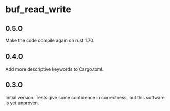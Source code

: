 # buf_read_write

## 0.5.0

Make the code compile again on rust 1.70.

## 0.4.0

Add more descriptive keywords to Cargo.toml.

## 0.3.0

Initial version. Tests give some confidence in correctness, but this software is yet unproven.
